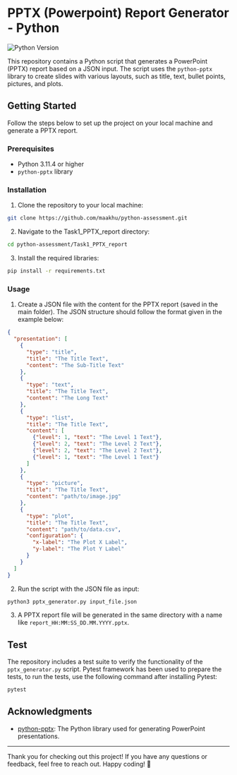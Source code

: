 # PPTX (Powerpoint) Report Generator - Python

![Python Version](https://img.shields.io/badge/python-3.11.4-blue.svg)

This repository contains a Python script that generates a PowerPoint (PPTX) report based on a JSON input. The script uses the `python-pptx` library to create slides with various layouts, such as title, text, bullet points, pictures, and plots.

## Getting Started

Follow the steps below to set up the project on your local machine and generate a PPTX report.

### Prerequisites

- Python 3.11.4 or higher
- `python-pptx` library

### Installation

1. Clone the repository to your local machine:

```bash
git clone https://github.com/maakhu/python-assessment.git
```

2. Navigate to the Task1_PPTX_report directory:

```bash
cd python-assessment/Task1_PPTX_report
```

3. Install the required libraries:

```bash
pip install -r requirements.txt
```

### Usage

1. Create a JSON file with the content for the PPTX report (saved in the main folder). The JSON structure should follow the format given in the example below:

```json
{
  "presentation": [
    {
      "type": "title",
      "title": "The Title Text",
      "content": "The Sub-Title Text"
    },
    {
      "type": "text",
      "title": "The Title Text",
      "content": "The Long Text"
    },
    {
      "type": "list",
      "title": "The Title Text",
      "content": [
        {"level": 1, "text": "The Level 1 Text"},
        {"level": 2, "text": "The Level 2 Text"},
        {"level": 2, "text": "The Level 2 Text"},
        {"level": 1, "text": "The Level 1 Text"}
      ]
    },
    {
      "type": "picture",
      "title": "The Title Text",
      "content": "path/to/image.jpg"
    },
    {
      "type": "plot",
      "title": "The Title Text",
      "content": "path/to/data.csv",
      "configuration": {
        "x-label": "The Plot X Label",
        "y-label": "The Plot Y Label"
      }
    }
  ]
}
```

2. Run the script with the JSON file as input:

```bash
python3 pptx_generator.py input_file.json
```

3. A PPTX report file will be generated in the same directory with a name like `report_HH:MM:SS_DD.MM.YYYY.pptx`.

## Test

The repository includes a test suite to verify the functionality of the `pptx_generator.py` script. Pytest framework has been used to prepare the tests, to run the tests, use the following command after installing Pytest:

```bash
pytest
```

## Acknowledgments

- [python-pptx](https://python-pptx.readthedocs.io/): The Python library used for generating PowerPoint presentations.

---

Thank you for checking out this project! If you have any questions or feedback, feel free to reach out. Happy coding! 🚀